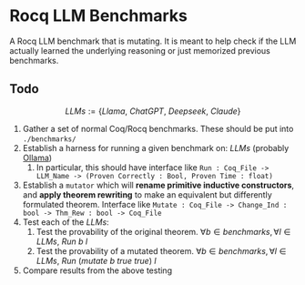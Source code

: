 # Rocq LLM Benchmarks

A Rocq LLM benchmark that is mutating. It is meant to help check if the LLM actually learned the underlying reasoning or just memorized previous benchmarks.

## Todo

$$LLMs := \{ Llama,\ ChatGPT,\ Deepseek,\ Claude \}$$
1. Gather a set of normal Coq/Rocq benchmarks. These should be put into `./benchmarks/`
2. Establish a harness for running a given benchmark on: $LLMs$ (probably [Ollama](https://ollama.com/))
   1. In particular, this should have interface like `Run : Coq_File -> LLM_Name -> (Proven Correctly : Bool, Proven Time : float)`
3. Establish a `mutator` which will **rename primitive inductive constructors**, and **apply theorem rewriting** to make an equivalent but differently formulated theorem. 
   Interface like `Mutate : Coq_File -> Change_Ind : bool -> Thm_Rew : bool -> Coq_File`
4. Test each of the $LLMs$:
   1. Test the provability of the original theorem. $\forall b \in benchmarks,\forall l \in LLMs,\ Run\ b\ l$
   2. Test the provability of a mutated theorem. $\forall b \in benchmarks,\forall l \in LLMs,\ Run\ (mutate\ b\ true\ true)\ l$
5. Compare results from the above testing
